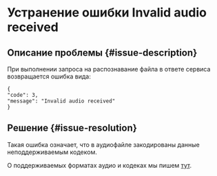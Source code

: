 # Устранение ошибки Invalid audio received


## Описание проблемы {#issue-description}

При выполнении запроса на распознавание файла в ответе сервиса возвращается ошибка вида:
```
{
"code": 3,
"message": "Invalid audio received"
}
```

## Решение {#issue-resolution}

Такая ошибка означает, что в аудиофайле закодированы данные неподдерживаемым кодеком. 

О поддерживаемых форматах аудио и кодеках мы пишем [тут](../../../speechkit/formats.md).